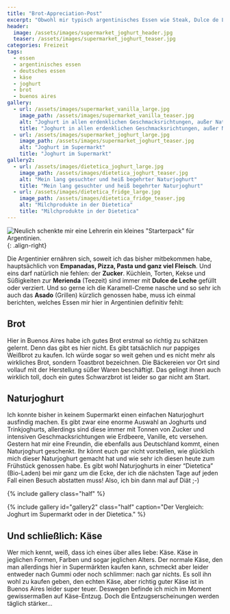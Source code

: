 ```yaml
---
title: "Brot-Appreciation-Post"
excerpt: "Obwohl mir typisch argentinisches Essen wie Steak, Dulce de Leche oder Pizza sehr gut schmeckt, vermisse ich mit der Zeit Essen, welches es hier kaum oder nur teuer zu kaufen gibt. Dazu gehört zum Beispiel gutes Brot, Joghurt oder Käse..."
header:
  image: /assets/images/supermarket_joghurt_header.jpg
  teaser: /assets/images/supermarket_joghurt_teaser.jpg
categories: Freizeit
tags:
  - essen
  - argentinisches essen
  - deutsches essen
  - käse
  - joghurt
  - brot
  - buenos aires
gallery:
  - url: /assets/images/supermarket_vanilla_large.jpg
    image_path: /assets/images/supermarket_vanilla_teaser.jpg
    alt: "Joghurt in allen erdenklichen Geschmacksrichtungen, außer Natur..."
    title: "Joghurt in allen erdenklichen Geschmacksrichtungen, außer Natur..."
  - url: /assets/images/supermarket_joghurt_large.jpg
    image_path: /assets/images/supermarket_joghurt_teaser.jpg
    alt: "Joghurt im Supermarkt"
    title: "Joghurt im Supermarkt"
gallery2:
  - url: /assets/images/dietetica_joghurt_large.jpg
    image_path: /assets/images/dietetica_joghurt_teaser.jpg
    alt: "Mein lang gesuchter und heiß begehrter Naturjoghurt"
    title: "Mein lang gesuchter und heiß begehrter Naturjoghurt"
  - url: /assets/images/dietetica_fridge_large.jpg
    image_path: /assets/images/dietetica_fridge_teaser.jpg
    alt: "Milchprodukte in der Dietetica"
    title: "Milchprodukte in der Dietetica"
---
```


![Neulich schenkte mir eine Lehrerin ein kleines "Starterpack" für Argentinien.]({{"/assets/images/food_argentina_large.jpg"}}){: .align-right}

Die Argentinier ernähren sich, soweit ich das bisher mitbekommen habe, hauptsächlich von **Empanadas, Pizza, Pasta und ganz viel Fleisch**. Und eins darf natürlich nie fehlen: der **Zucker**. Küchlein, Torten, Kekse und Süßigkeiten zur **Merienda** (Teezeit) sind immer mit **Dulce de Leche** gefüllt oder verziert. Und so gerne ich die Karamell-Creme nasche und so sehr ich auch das **Asado** (Grillen) kürzlich genossen habe, muss ich einmal berichten, welches Essen mir hier in Argentinien definitiv fehlt:

## Brot
Hier in Buenos Aires habe ich gutes Brot erstmal so richtig zu schätzen gelernt. Denn das gibt es hier nicht. Es gibt tatsächlich nur pappiges Weißbrot zu kaufen. Ich würde sogar so weit gehen und es nicht mehr als wirkliches Brot, sondern Toastbrot bezeichnen. Die Bäckereien vor Ort sind vollauf mit der Herstellung süßer Waren beschäftigt. Das gelingt ihnen auch wirklich toll, doch ein gutes Schwarzbrot ist leider so gar nicht am Start.

## Naturjoghurt
Ich konnte bisher in keinem Supermarkt einen einfachen Naturjoghurt ausfindig machen. Es gibt zwar eine enorme Auswahl an Joghurts und Trinkjoghurts, allerdings sind diese immer mit Tonnen von Zucker und intensiven Geschmacksrichtungen wie Erdbeere, Vanille, etc versehen.
Gestern hat mir eine Freundin, die ebenfalls aus Deutschland kommt, einen Naturjoghurt geschenkt. Ihr könnt euch gar nicht vorstellen, wie glücklich mich dieser Naturjoghurt gemacht hat und wie sehr ich diesen heute zum Frühstück genossen habe.
Es gibt wohl Naturjoghurts in einer “Dietetica” (Bio-Laden) bei mir ganz um die Ecke, der ich die nächsten Tage auf jeden Fall einen Besuch abstatten muss! Also, ich bin dann mal auf Diät ;-)


{% include gallery class="half" %}

{% include gallery id="gallery2" class="half" caption="Der Vergleich: Joghurt im Supermarkt oder in der Dietetica." %}

## Und schließlich: Käse
Wer mich kennt, weiß, dass ich eines über alles liebe: Käse. Käse in jeglichen Formen, Farben und sogar jeglichen Alters. Der normale Käse, den man allerdings hier in Supermärkten kaufen kann, schmeckt aber leider entweder nach Gummi oder noch schlimmer: nach gar nichts. Es soll ihn wohl zu kaufen geben, den echten Käse, aber richtig guter Käse ist in Buenos Aires leider super teuer. Deswegen befinde ich mich im Moment gewissermaßen auf Käse-Entzug. Doch die Entzugserscheinungen werden täglich stärker...


